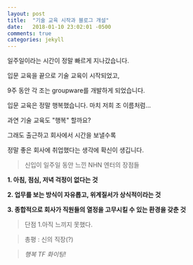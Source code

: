 ```yaml
---
layout: post
title:  "기술 교육 시작과 블로그 개설"
date:   2018-01-10 23:02:01 -0500
comments: true
categories: jekyll
---
```


일주일이라는 시간이 정말 빠르게 지나갔습니다.

입문 교육을 끝으로 기술 교육이 시작되었고,

9주 동안 각 조는 groupware를 개발하게 되었습니다.

입문 교육은 정말 행복했습니다. 마치 저희 조 이름처럼...

과연 기술 교육도 "행복" 할까요?

그래도 출근하고 회사에서 시간을 보낼수록

정말 좋은 회사에 취업했다는 생각에 확신이 생깁니다.

> 신입이 일주일 동안 느낀 NHN 엔터의 장점들

**1. 아침, 점심, 저녁 걱정이 없다는 것**

**2. 업무를 보는 방식이 자유롭고, 위계질서가 상식적이라는 것**

**3. 종합적으로 회사가 직원들의 열정을 고무시킬 수 있는 환경을 갖춘 것**

> 단점
1.아직 느끼지 못했다.

> 총평 : 신의 직장(?)

> *행복 TF 화이팅!*
